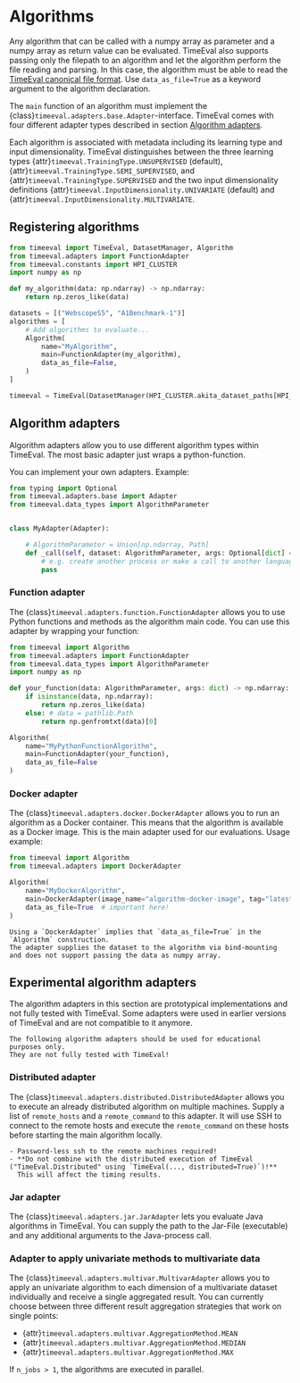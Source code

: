 # Algorithms

Any algorithm that can be called with a numpy array as parameter and a numpy array as return value can be evaluated.
TimeEval also supports passing only the filepath to an algorithm and let the algorithm perform the file reading and parsing.
In this case, the algorithm must be able to read the [TimeEval canonical file format](datasets.md#canonical-file-format).
Use `data_as_file=True` as a keyword argument to the algorithm declaration.

The `main` function of an algorithm must implement the {class}`timeeval.adapters.base.Adapter`-interface.
TimeEval comes with four different adapter types described in section [Algorithm adapters](#algorithm-adapters).

Each algorithm is associated with metadata including its learning type and input dimensionality.
TimeEval distinguishes between the three learning types {attr}`timeeval.TrainingType.UNSUPERVISED` (default),
{attr}`timeeval.TrainingType.SEMI_SUPERVISED`, and {attr}`timeeval.TrainingType.SUPERVISED`
and the two input dimensionality definitions {attr}`timeeval.InputDimensionality.UNIVARIATE` (default) and
{attr}`timeeval.InputDimensionality.MULTIVARIATE`.

## Registering algorithms

```python
from timeeval import TimeEval, DatasetManager, Algorithm
from timeeval.adapters import FunctionAdapter
from timeeval.constants import HPI_CLUSTER
import numpy as np

def my_algorithm(data: np.ndarray) -> np.ndarray:
    return np.zeros_like(data)

datasets = [("WebscopeS5", "A1Benchmark-1")]
algorithms = [
    # Add algorithms to evaluate...
    Algorithm(
        name="MyAlgorithm",
        main=FunctionAdapter(my_algorithm),
        data_as_file=False,
    )
]

timeeval = TimeEval(DatasetManager(HPI_CLUSTER.akita_dataset_paths[HPI_CLUSTER.BENCHMARK]), datasets, algorithms)
```

## Algorithm adapters

Algorithm adapters allow you to use different algorithm types within TimeEval.
The most basic adapter just wraps a python-function.

You can implement your own adapters.
Example:

```python
from typing import Optional
from timeeval.adapters.base import Adapter
from timeeval.data_types import AlgorithmParameter


class MyAdapter(Adapter):

    # AlgorithmParameter = Union[np.ndarray, Path]
    def _call(self, dataset: AlgorithmParameter, args: Optional[dict] = None) -> AlgorithmParameter:
        # e.g. create another process or make a call to another language
        pass
```

### Function adapter

The {class}`timeeval.adapters.function.FunctionAdapter` allows you to use Python functions and methods as the algorithm
main code.
You can use this adapter by wrapping your function:

```python
from timeeval import Algorithm
from timeeval.adapters import FunctionAdapter
from timeeval.data_types import AlgorithmParameter
import numpy as np

def your_function(data: AlgorithmParameter, args: dict) -> np.ndarray:
    if isinstance(data, np.ndarray):
        return np.zeros_like(data)
    else: # data = pathlib.Path
        return np.genfromtxt(data)[0]

Algorithm(
    name="MyPythonFunctionAlgorithm",
    main=FunctionAdapter(your_function),
    data_as_file=False
)
```

### Docker adapter

The {class}`timeeval.adapters.docker.DockerAdapter` allows you to run an algorithm as a Docker container.
This means that the algorithm is available as a Docker image.
This is the main adapter used for our evaluations.
Usage example:

```python
from timeeval import Algorithm
from timeeval.adapters import DockerAdapter

Algorithm(
    name="MyDockerAlgorithm",
    main=DockerAdapter(image_name="algorithm-docker-image", tag="latest"),
    data_as_file=True  # important here!
)
```

```{important}
Using a `DockerAdapter` implies that `data_as_file=True` in the `Algorithm` construction.
The adapter supplies the dataset to the algorithm via bind-mounting and does not support passing the data as numpy array.
```

## Experimental algorithm adapters

The algorithm adapters in this section are prototypical implementations and not fully tested with TimeEval.
Some adapters were used in earlier versions of TimeEval and are not compatible to it anymore.

```{warning}
The following algorithm adapters should be used for educational purposes only.
They are not fully tested with TimeEval!
```

### Distributed adapter

The {class}`timeeval.adapters.distributed.DistributedAdapter` allows you to execute an already distributed algorithm on multiple machines.
Supply a list of `remote_hosts` and a `remote_command` to this adapter.
It will use SSH to connect to the remote hosts and execute the `remote_command` on these hosts before starting the main algorithm locally. 

```{important}
- Password-less ssh to the remote machines required!
- **Do not combine with the distributed execution of TimeEval ("TimeEval.Distributed" using `TimeEval(..., distributed=True)`)!**
  This will affect the timing results.
```

### Jar adapter

The {class}`timeeval.adapters.jar.JarAdapter` lets you evaluate Java algorithms in TimeEval.
You can supply the path to the Jar-File (executable) and any additional arguments to the Java-process call.

### Adapter to apply univariate methods to multivariate data

The {class}`timeeval.adapters.multivar.MultivarAdapter` allows you to apply an univariate algorithm to each dimension of a multivariate dataset individually
and receive a single aggregated result.
You can currently choose between three different result aggregation strategies that work on single points:

- {attr}`timeeval.adapters.multivar.AggregationMethod.MEAN`
- {attr}`timeeval.adapters.multivar.AggregationMethod.MEDIAN`
- {attr}`timeeval.adapters.multivar.AggregationMethod.MAX`

If `n_jobs > 1`, the algorithms are executed in parallel.
